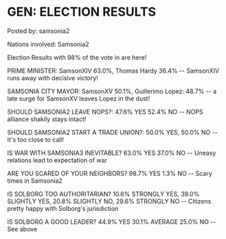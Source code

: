 # GEN: ELECTION RESULTS

Posted by: samsonia2

Nations involved: Samsonia2

Election Results with 98% of the vote in are here!

PRIME MINISTER: SamsonXIV 63.0%, Thomas Hardy 36.4%  -- SamsonXIV runs away with decisive victory!


SAMSONIA CITY MAYOR: SamsonXV 50.1%, Guillerimo Lopez: 48.7% -- a late surge for SamsonXV leaves Lopez in the dust!

SHOULD SAMSONIA2 LEAVE NOPS?: 47.6% YES 52.4% NO -- NOPS alliance shakily stays intact!

SHOULD SAMSONIA2 START A TRADE UNION?: 50.0% YES, 50.0% NO -- It's too close to call! 

IS WAR WITH SAMSONIA3 INEVITABLE? 63.0% YES 37.0% NO -- Uneasy relations lead to expectation of war

ARE YOU SCARED OF YOUR NEIGHBORS? 98.7% YES 1.3% NO -- Scary times in Samsonia2

IS SOLBORG TOO AUTHORITARIAN? 10.6% STRONGLY YES, 39.0% SLIGHTLY YES, 20.8% SLIGHTLY NO, 29.6% STRONGLY NO -- Citizens pretty happy with Solborg's jurisdiction

IS SOLBORG A GOOD LEADER? 44.9% YES 30.1% AVERAGE 25.0% NO -- See above